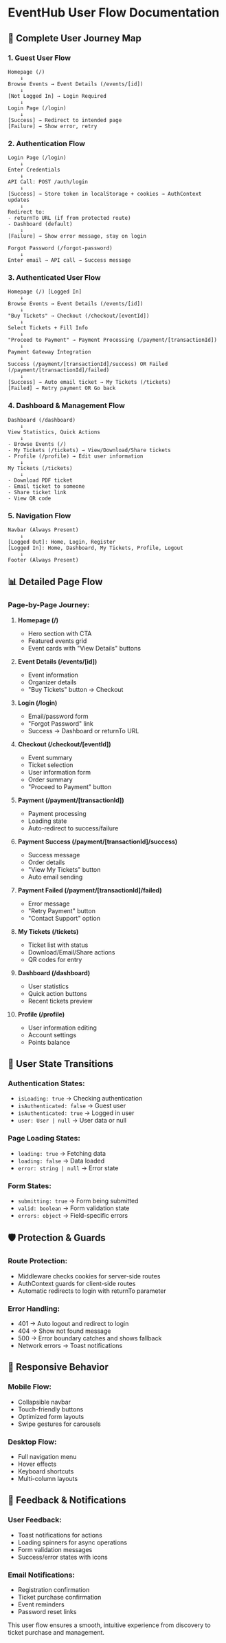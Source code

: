 # EventHub User Flow Documentation

## 🎯 Complete User Journey Map

### **1. Guest User Flow**
```
Homepage (/) 
    ↓
Browse Events → Event Details (/events/[id])
    ↓
[Not Logged In] → Login Required
    ↓
Login Page (/login) 
    ↓
[Success] → Redirect to intended page
[Failure] → Show error, retry
```

### **2. Authentication Flow**
```
Login Page (/login)
    ↓
Enter Credentials
    ↓
API Call: POST /auth/login
    ↓
[Success] → Store token in localStorage + cookies → AuthContext updates
    ↓
Redirect to:
- returnTo URL (if from protected route)
- Dashboard (default)
    ↓
[Failure] → Show error message, stay on login

Forgot Password (/forgot-password)
    ↓
Enter email → API call → Success message
```

### **3. Authenticated User Flow**
```
Homepage (/) [Logged In]
    ↓
Browse Events → Event Details (/events/[id])
    ↓
"Buy Tickets" → Checkout (/checkout/[eventId])
    ↓
Select Tickets + Fill Info
    ↓
"Proceed to Payment" → Payment Processing (/payment/[transactionId])
    ↓
Payment Gateway Integration
    ↓
Success (/payment/[transactionId]/success) OR Failed (/payment/[transactionId]/failed)
    ↓
[Success] → Auto email ticket → My Tickets (/tickets)
[Failed] → Retry payment OR Go back
```

### **4. Dashboard & Management Flow**
```
Dashboard (/dashboard)
    ↓
View Statistics, Quick Actions
    ↓
- Browse Events (/)
- My Tickets (/tickets) → View/Download/Share tickets
- Profile (/profile) → Edit user information
    ↓
My Tickets (/tickets)
    ↓
- Download PDF ticket
- Email ticket to someone
- Share ticket link
- View QR code
```

### **5. Navigation Flow**
```
Navbar (Always Present)
    ↓
[Logged Out]: Home, Login, Register
[Logged In]: Home, Dashboard, My Tickets, Profile, Logout
    ↓
Footer (Always Present)
```

## 📊 **Detailed Page Flow**

### **Page-by-Page Journey:**

1. **Homepage (/)** 
   - Hero section with CTA
   - Featured events grid
   - Event cards with "View Details" buttons

2. **Event Details (/events/[id])**
   - Event information
   - Organizer details
   - "Buy Tickets" button → Checkout

3. **Login (/login)**
   - Email/password form
   - "Forgot Password" link
   - Success → Dashboard or returnTo URL

4. **Checkout (/checkout/[eventId])**
   - Event summary
   - Ticket selection
   - User information form
   - Order summary
   - "Proceed to Payment" button

5. **Payment (/payment/[transactionId])**
   - Payment processing
   - Loading state
   - Auto-redirect to success/failure

6. **Payment Success (/payment/[transactionId]/success)**
   - Success message
   - Order details
   - "View My Tickets" button
   - Auto email sending

7. **Payment Failed (/payment/[transactionId]/failed)**
   - Error message
   - "Retry Payment" button
   - "Contact Support" option

8. **My Tickets (/tickets)**
   - Ticket list with status
   - Download/Email/Share actions
   - QR codes for entry

9. **Dashboard (/dashboard)**
   - User statistics
   - Quick action buttons
   - Recent tickets preview

10. **Profile (/profile)**
    - User information editing
    - Account settings
    - Points balance

## 🔄 **User State Transitions**

### **Authentication States:**
- `isLoading: true` → Checking authentication
- `isAuthenticated: false` → Guest user
- `isAuthenticated: true` → Logged in user
- `user: User | null` → User data or null

### **Page Loading States:**
- `loading: true` → Fetching data
- `loading: false` → Data loaded
- `error: string | null` → Error state

### **Form States:**
- `submitting: true` → Form being submitted
- `valid: boolean` → Form validation state
- `errors: object` → Field-specific errors

## 🛡️ **Protection & Guards**

### **Route Protection:**
- Middleware checks cookies for server-side routes
- AuthContext guards for client-side routes
- Automatic redirects to login with returnTo parameter

### **Error Handling:**
- 401 → Auto logout and redirect to login
- 404 → Show not found message
- 500 → Error boundary catches and shows fallback
- Network errors → Toast notifications

## 📱 **Responsive Behavior**

### **Mobile Flow:**
- Collapsible navbar
- Touch-friendly buttons
- Optimized form layouts
- Swipe gestures for carousels

### **Desktop Flow:**
- Full navigation menu
- Hover effects
- Keyboard shortcuts
- Multi-column layouts

## 🔔 **Feedback & Notifications**

### **User Feedback:**
- Toast notifications for actions
- Loading spinners for async operations
- Form validation messages
- Success/error states with icons

### **Email Notifications:**
- Registration confirmation
- Ticket purchase confirmation
- Event reminders
- Password reset links

This user flow ensures a smooth, intuitive experience from discovery to ticket purchase and management.
